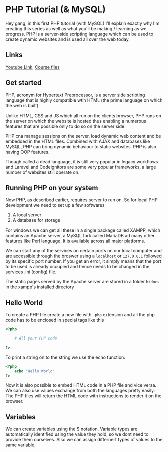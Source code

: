 # PHP Tutorial (& MySQL)

Hey gang, in this first PHP tutorial (with MySQL) I'll explain exactly why I'm creating this series as well as what you'll be making / learning as we progress. PHP is a server-side scripting language which can be used to create dynamic websites and is used all over the web today.

## Links

[Youtube Link](https://www.youtube.com/watch?v=pWG7ajC_OVo&list=PL4cUxeGkcC9gksOX3Kd9KPo-O68ncT05o), [Course files](https://www.youtube.com/redirect?q=https%3A%2F%2Fgithub.com%2Fiamshaunjp%2Fphp-mysql-tutorial&redir_token=9yrb5AY3tktZhygFn9oao4PAl9J8MTU3ODk0MjA2MEAxNTc4ODU1NjYw&event=video_description&v=pWG7ajC_OVo)

## Get started

PHP, acronym for Hypertext Preprocessor, is a server side scripting language that is highly compatible wtih HTML (the prime language on which the web is built)

Unlike HTML, CSS and JS which all run on the clients browser, PHP runs on the server on which the website is hosted thus enabling a numerous features that are possible only to do so on the server side.

PHP cna manage sessions on the server, load dynamic web content and be embedded in the HTML files. Combined with AJAX and databases like MySQL, PHP can bring dynamic behaviour to static websites. PHP is also having OOP features.

Though called a dead language, it is still very popular in legacy workflows and Laravel and Codeignitors are some very popular frameworks, a large number of websites still operate on.

## Running PHP on your system

Now PHP, as described earlier, requires server to run on. So for local PHP development we need to set up a few softwares

1. A local server
2. A database for storage

For windows we can get all these in a single package called XAMPP, which contains an Apache server, a MySQL fork called MariaDB ad many other features like Perl language. It is available across all major platforms.

We can start any of the services on certain ports on our local computer and are accessible through the broswer using a `localhost` or `127.0.0.1` followed by its specific port number. If you get an error, it simply means that the port to be used is already occupied and hence needs to be changed in the services .ini (config) file.

The static pages served by the Apache server are stored in a folder `htdocs` in the xampp's installed directory

## Hello World

To create a PHP file create a new file with `.php` extension and all the php code has to be enclosed in special tags like this

```php
<?php

    # All your PHP code

?>
```

To print a string on to the string we use the echo function:

```php
<?php
    echo "Hello World"
?>
```

Now it is also possible to embed HTML code in a PHP file and vice versa. We can also use values exchange from both the languages pretty easily. The PHP files will return the HTML code with instructions to render it on the browser.

## Variables

We can create variables using the \$ notation. Variable types are automatically identified using the value they hold, so we dont need to provide them ourselves. Also we can assign differnert types of values to the same variable.
